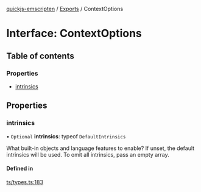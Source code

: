 [quickjs-emscripten](../README.md) / [Exports](../modules.md) / ContextOptions

# Interface: ContextOptions

## Table of contents

### Properties

- [intrinsics](ContextOptions.md#intrinsics)

## Properties

### intrinsics

• `Optional` **intrinsics**: typeof `DefaultIntrinsics`

What built-in objects and language features to enable?
If unset, the default intrinsics will be used.
To omit all intrinsics, pass an empty array.

#### Defined in

[ts/types.ts:183](https://github.com/justjake/quickjs-emscripten/blob/main/ts/types.ts#L183)

